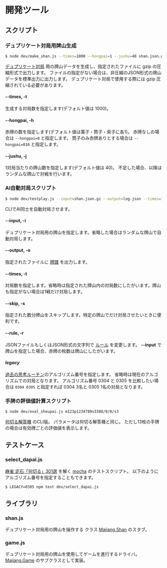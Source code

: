 # 開発ツール

## スクリプト

### デュプリケート対局用牌山生成
```sh
$ node dev/make_shan.js --times=1000 --hongpai=1 --jushu=40 shan.json.gz
```
[デュプリケート対局](https://blog.kobalab.net/entry/2020/12/19/075529) 用の牌山データを生成し、指定されたファイルに gzip の圧縮形式で出力します。
ファイルの指定がない場合は、非圧縮のJSON形式の牌山データを標準出力に出力します。
デュプリケート対局で使用する際には gzip 圧縮されている必要があります。

#### --times, -t
生成する対局数を指定します(デフォルト値は 1000)。
#### --hongpai, -h
赤牌の数を指定します(デフォルト値は萬子・筒子・索子に各1)。
赤牌なしの場合は ``--hongpai=0`` と指定します。
筒子のみ赤牌ありとする場合は ``--hongpai=010`` と指定します。
#### --jushu, -j
1対局当たりの牌山数を指定します(デフォルト値は 40)。
不足した場合、以降はランダムな牌山で対戦を行います。

### AI自動対局スクリプト
```sh
$ node dev/testplay.js --input=shan.json.gz --output=log.json --times=100 --skip=10 --rule=rule.json 0305
```
CLIでAI同士を自動対局させます。

#### --input, -i
デュプリケート対局用の牌山を指定します。省略した場合はランダムな牌山で自動対局します。
#### --output, -o
指定されたファイルに [牌譜](https://github.com/kobalab/majiang-core/wiki/%E7%89%8C%E8%AD%9C) を出力します。
#### --times, -t
対局数を指定します。省略時は指定された牌山内の対局数にしたがいます。牌山も指定がない場合は1戦だけ対局します。
#### --skip, -s
指定された数分牌山をスキップします。特定の牌山でだけ対局させたいときに便利です。
#### --rule, -r
JSONファイルもしくはJSON形式の文字列で [ルール](https://github.com/kobalab/majiang-core/wiki/%E3%83%AB%E3%83%BC%E3%83%AB) を変更します。
**--input** で牌山を指定した場合、赤牌の枚数は牌山にしたがいます。
#### *legacy*
[過去の思考ルーチン](https://github.com/kobalab/majiang-ai/tree/master/legacy)のアルゴリズム番号を指定します。
省略時は現在のアルゴリズムでの対局となります。
アルゴリズム番号 0304 と 0305 を比較したい場合は `` 0304 0305 `` と指定すれば 0304 3名と 0305 1名の対局となります。

### 手牌の評価値計算スクリプト
```sh
$ node dev/eval_shoupai.js m123p1234789s3388/0/0/s3
```
[何切る解答機](https://kobalab.net/majiang/dapai.html) のCLI版。
パラメータは何切る解答機と同じ。
ただし13枚の手牌の場合は有効牌ごとの評価値を表示します。

## テストケース

### select_dapai.js
[麻雀 定石「何切る」301選](https://www.amazon.co.jp/exec/obidos/ASIN/4861999847/hatena-blog-22/) を解く [mocha](https://mochajs.org/) のテストスクリプト。
以下のようにアルゴリズム番号を指定することもできます。
```sh
$ LEGACY=0305 npm test dev/select_dapai.js
```


## ライブラリ

### shan.js
デュプリケート対局用の牌山を操作する クラス [Majiang.Shan](https://github.com/kobalab/majiang-core/wiki/Majiang.Shan) のスタブ。

### game.js
デュプリケート対局用の牌山を使用してゲームを進行するドライバ。
[Majiang.Game](https://github.com/kobalab/majiang-core/wiki/Majiang.Game) のサブクラスとして実装。

